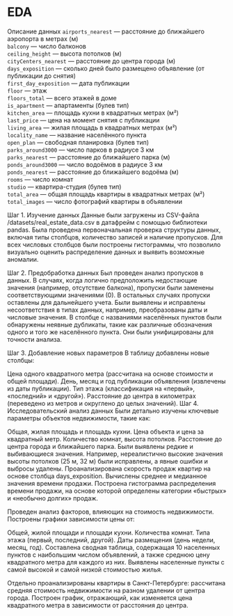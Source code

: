 # EDA
Описание данных
`airports_nearest` — расстояние до ближайшего аэропорта в метрах (м)  
`balcony` — число балконов  
`ceiling_height` — высота потолков (м)  
`cityCenters_nearest` — расстояние до центра города (м)  
`days_exposition` — сколько дней было размещено объявление (от публикации до снятия)  
`first_day_exposition` — дата публикации  
`floor` — этаж  
`floors_total` — всего этажей в доме  
`is_apartment` — апартаменты (булев тип)  
`kitchen_area` — площадь кухни в квадратных метрах (м²)  
`last_price` — цена на момент снятия с публикации  
`living_area` — жилая площадь в квадратных метрах (м²)  
`locality_name` — название населённого пункта  
`open_plan` — свободная планировка (булев тип)  
`parks_around3000` — число парков в радиусе 3 км  
`parks_nearest` — расстояние до ближайшего парка (м)  
`ponds_around3000` — число водоёмов в радиусе 3 км  
`ponds_nearest` — расстояние до ближайшего водоёма (м)  
`rooms` — число комнат  
`studio` — квартира-студия (булев тип)  
`total_area` — общая площадь квартиры в квадратных метрах (м²)  
`total_images` — число фотографий квартиры в объявлении  


Шаг 1. Изучение данных
Данные были загружены из CSV-файла /datasets/real_estate_data.csv в датафрейм с помощью библиотеки pandas.
Была проведена первоначальная проверка структуры данных, включая типы столбцов, количество записей и наличие пропусков.
Для всех числовых столбцов были построены гистограммы, что позволило визуально оценить распределение данных и выявить возможные аномалии.

Шаг 2. Предобработка данных
Был проведен анализ пропусков в данных. В случаях, когда логично предположить недостающие значения (например, отсутствие балкона), пропуски были заменены соответствующими значениями (0). В остальных случаях пропуски оставлены для дальнейшего учета.
Были выявлены и исправлены несоответствия в типах данных, например, преобразованы даты и числовые значения.
В столбце с названиями населённых пунктов были обнаружены неявные дубликаты, такие как различные обозначения одного и того же населённого пункта. Они были унифицированы для точности анализа.

Шаг 3. Добавление новых параметров
В таблицу добавлены новые столбцы:

Цена одного квадратного метра (рассчитана на основе стоимости и общей площади).
День, месяц и год публикации объявления (извлечены из даты публикации).
Тип этажа (классификация на «первый», «последний» и «другой»).
Расстояние до центра в километрах (переведено из метров и округлено до целых значений).
Шаг 4. Исследовательский анализ данных
Были детально изучены ключевые параметры объектов недвижимости, такие как:

Общая, жилая площадь и площадь кухни.
Цена объекта и цена за квадратный метр.
Количество комнат, высота потолков.
Расстояние до центра города и ближайшего парка.
Были выявлены редкие и выбивающиеся значения. Например, нереалистично высокие значения высоты потолков (25 м, 32 м) были исправлены, а явные ошибки и выбросы удалены.
Проанализирована скорость продаж квартир на основе столбца days_exposition. Вычислены среднее и медианное значения времени продажи. Построена гистограмма распределения времени продажи, на основе которой определены категории «быстрых» и «необычно долгих» продаж.

Проведен анализ факторов, влияющих на стоимость недвижимости. Построены графики зависимости цены от:

Общей, жилой площади и площади кухни.
Количества комнат.
Типа этажа (первый, последний, другой).
Даты размещения (день недели, месяц, год).
Составлена сводная таблица, содержащая 10 населенных пунктов с наибольшим числом объявлений, а также среднюю цену квадратного метра для каждого из них. Выявлены населенные пункты с самой высокой и самой низкой стоимостью жилья.

Отдельно проанализированы квартиры в Санкт-Петербурге: рассчитана средняя стоимость недвижимости на разном удалении от центра города. Построен график, отражающий, как изменяется цена квадратного метра в зависимости от расстояния до центра.